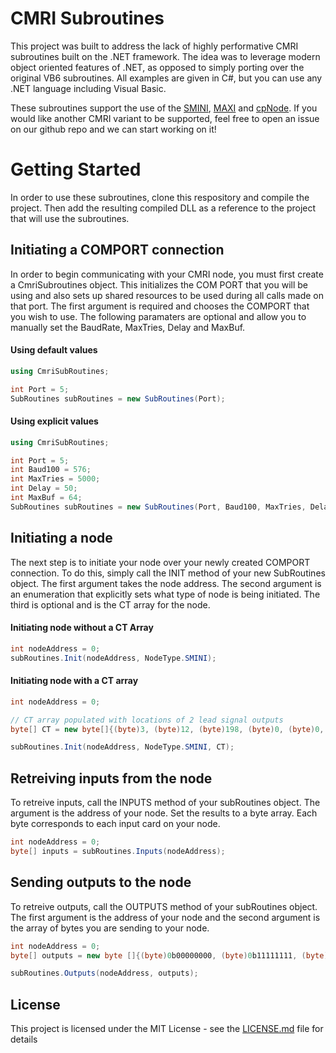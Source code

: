 # CMRI Subroutines

This project was built to address the lack of highly performative CMRI subroutines built on the .NET framework. The idea was to leverage modern object oriented features of .NET, as opposed to simply porting over the original VB6 subroutines. All examples are given in C#, but you can use any .NET language including Visual Basic.

These subroutines support the use of the [SMINI](https://www.jlcenterprises.net/collections/mini-node), [MAXI](https://www.jlcenterprises.net/collections/maxi-node) and [cpNode](http://www.modelrailroadcontrolsystems.com/cpnode-version-2-5/). If you would like another CMRI variant to be supported, feel free to open an issue on our github repo and we can start working on it!

# Getting Started

In order to use these subroutines, clone this respository and compile the project. Then add the resulting compiled DLL as a reference to the project that will use the subroutines.

## Initiating a COMPORT connection

In order to begin communicating with your CMRI node, you must first create a CmriSubroutines object. This initializes the COM PORT that you will be using and also sets up shared resources to be used during all calls made on that port. The first argument is required and chooses the COMPORT that you wish to use. The following paramaters are optional and allow you to manually set the BaudRate, MaxTries, Delay and MaxBuf. 

#### Using default values
```C#
using CmriSubRoutines;

int Port = 5;
SubRoutines subRoutines = new SubRoutines(Port);
```

#### Using explicit values
```C#
using CmriSubRoutines;

int Port = 5;
int Baud100 = 576;
int MaxTries = 5000;
int Delay = 50;
int MaxBuf = 64;
SubRoutines subRoutines = new SubRoutines(Port, Baud100, MaxTries, Delay, MaxBuf);
```

## Initiating a node

The next step is to initiate your node over your newly created COMPORT connection. To do this, simply call the INIT method of your new SubRoutines object. The first argument takes the node address. The second argument is an enumeration that explicitly sets what type of node is being initiated. The third is optional and is the CT array for the node.

#### Initiating node without a CT Array
```C#
int nodeAddress = 0;
subRoutines.Init(nodeAddress, NodeType.SMINI);
```

#### Initiating node with a CT array
```C#
int nodeAddress = 0;

// CT array populated with locations of 2 lead signal outputs
byte[] CT = new byte[]{(byte)3, (byte)12, (byte)198, (byte)0, (byte)0, (byte)0}; 

subRoutines.Init(nodeAddress, NodeType.SMINI, CT);
```

## Retreiving inputs from the node

To retreive inputs, call the INPUTS method of your subRoutines object. The argument is the address of your node. Set the results to a byte array. Each byte corresponds to each input card on your node.

```C#
int nodeAddress = 0;
byte[] inputs = subRoutines.Inputs(nodeAddress);
```

## Sending outputs to the node

To retreive outputs, call the OUTPUTS method of your subRoutines object. The first argument is the address of your node and the second argument is the array of bytes you are sending to your node.

```C#
int nodeAddress = 0;
byte[] outputs = new byte []{(byte)0b00000000, (byte)0b11111111, (byte)0b01010101};

subRoutines.Outputs(nodeAddress, outputs);
```

## License

This project is licensed under the MIT License - see the [LICENSE.md](LICENSE.md) file for details
